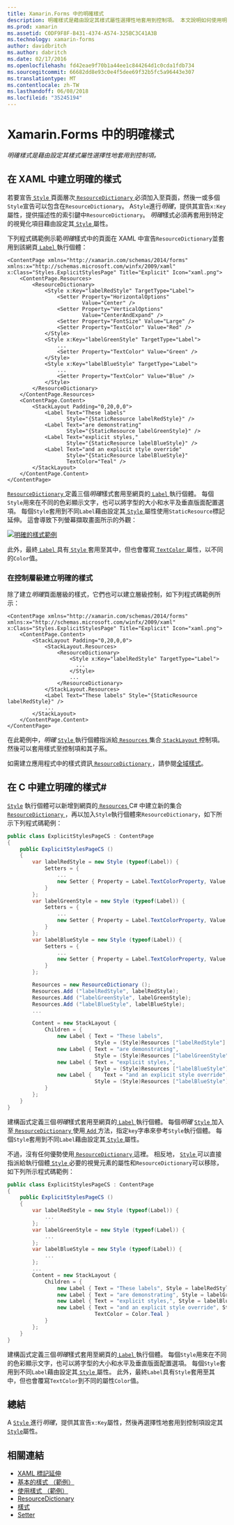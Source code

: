 ```yaml
---
title: Xamarin.Forms 中的明確樣式
description: 明確樣式是藉由設定其樣式屬性選擇性地套用到控制項。 本文說明如何使用明確樣式 Xamarin.Forms 應用程式中。
ms.prod: xamarin
ms.assetid: C0DF9F8F-B431-4374-A574-325BC3C41A3B
ms.technology: xamarin-forms
author: davidbritch
ms.author: dabritch
ms.date: 02/17/2016
ms.openlocfilehash: fd42eae9f70b1a44ee1c844264d1c0cda1fdb734
ms.sourcegitcommit: 66682dd8e93c0e4f5dee69f32b5fc5a96443e307
ms.translationtype: MT
ms.contentlocale: zh-TW
ms.lasthandoff: 06/08/2018
ms.locfileid: "35245194"
---
```

# <a name="explicit-styles-in-xamarinforms"></a>Xamarin.Forms 中的明確樣式

_明確樣式是藉由設定其樣式屬性選擇性地套用到控制項。_

## <a name="creating-an-explicit-style-in-xaml"></a>在 XAML 中建立明確的樣式

若要宣告[ `Style` ](https://developer.xamarin.com/api/type/Xamarin.Forms.Style/)頁面層次[ `ResourceDictionary` ](https://developer.xamarin.com/api/type/Xamarin.Forms.ResourceDictionary/)必須加入至頁面，然後一或多個`Style`宣告可以包含在`ResourceDictionary`。 A`Style`進行*明確*，提供其宣告`x:Key`屬性，提供描述性的索引鍵中`ResourceDictionary`。 *明確*樣式必須再套用到特定的視覺化項目藉由設定其[ `Style` ](https://developer.xamarin.com/api/property/Xamarin.Forms.VisualElement.Style/)屬性。

下列程式碼範例示範*明確*樣式中的頁面在 XAML 中宣告`ResourceDictionary`並套用到該網頁[ `Label` ](https://developer.xamarin.com/api/type/Xamarin.Forms.Label/)執行個體：

```xaml
<ContentPage xmlns="http://xamarin.com/schemas/2014/forms" xmlns:x="http://schemas.microsoft.com/winfx/2009/xaml" x:Class="Styles.ExplicitStylesPage" Title="Explicit" Icon="xaml.png">
    <ContentPage.Resources>
        <ResourceDictionary>
            <Style x:Key="labelRedStyle" TargetType="Label">
                <Setter Property="HorizontalOptions"
                        Value="Center" />
                <Setter Property="VerticalOptions"
                        Value="CenterAndExpand" />
                <Setter Property="FontSize" Value="Large" />
                <Setter Property="TextColor" Value="Red" />
            </Style>
            <Style x:Key="labelGreenStyle" TargetType="Label">
                ...
                <Setter Property="TextColor" Value="Green" />
            </Style>
            <Style x:Key="labelBlueStyle" TargetType="Label">
                ...
                <Setter Property="TextColor" Value="Blue" />
            </Style>
        </ResourceDictionary>
    </ContentPage.Resources>
    <ContentPage.Content>
        <StackLayout Padding="0,20,0,0">
            <Label Text="These labels"
                   Style="{StaticResource labelRedStyle}" />
            <Label Text="are demonstrating"
                   Style="{StaticResource labelGreenStyle}" />
            <Label Text="explicit styles,"
                   Style="{StaticResource labelBlueStyle}" />
            <Label Text="and an explicit style override"
                   Style="{StaticResource labelBlueStyle}"
                   TextColor="Teal" />
        </StackLayout>
    </ContentPage.Content>
</ContentPage>
```

[ `ResourceDictionary` ](https://developer.xamarin.com/api/type/Xamarin.Forms.ResourceDictionary/)定義三個*明確*樣式套用至網頁的[ `Label` ](https://developer.xamarin.com/api/type/Xamarin.Forms.Label/)執行個體。 每個`Style`用來在不同的色彩顯示文字，也可以將字型的大小和水平及垂直版面配置選項。 每個`Style`套用到不同`Label`藉由設定其[ `Style` ](https://developer.xamarin.com/api/property/Xamarin.Forms.VisualElement.Style/)屬性使用`StaticResource`標記延伸。 這會導致下列螢幕擷取畫面所示的外觀：

[![](explicit-images/explicit-styles.png "明確的樣式範例")](explicit-images/explicit-styles-large.png#lightbox "明確樣式範例")

此外，最終[ `Label` ](https://developer.xamarin.com/api/type/Xamarin.Forms.Label/)具有[ `Style` ](https://developer.xamarin.com/api/type/Xamarin.Forms.Style/)套用至其中，但也會覆寫[ `TextColor` ](https://developer.xamarin.com/api/property/Xamarin.Forms.Label.TextColor/)屬性，以不同的`Color`值。

### <a name="creating-an-explicit-style-at-the-control-level"></a>在控制層級建立明確的樣式

除了建立*明確*頁面層級的樣式，它們也可以建立層級控制，如下列程式碼範例所示：

```xaml
<ContentPage xmlns="http://xamarin.com/schemas/2014/forms" xmlns:x="http://schemas.microsoft.com/winfx/2009/xaml" x:Class="Styles.ExplicitStylesPage" Title="Explicit" Icon="xaml.png">
    <ContentPage.Content>
        <StackLayout Padding="0,20,0,0">
            <StackLayout.Resources>
                <ResourceDictionary>
                    <Style x:Key="labelRedStyle" TargetType="Label">
                      ...
                    </Style>
                    ...
                </ResourceDictionary>
            </StackLayout.Resources>
            <Label Text="These labels" Style="{StaticResource labelRedStyle}" />
            ...
        </StackLayout>
    </ContentPage.Content>
</ContentPage>
```

在此範例中，*明確* [ `Style` ](https://developer.xamarin.com/api/type/Xamarin.Forms.Style/)執行個體指派給[ `Resources` ](https://developer.xamarin.com/api/property/Xamarin.Forms.VisualElement.Resources/)集合[ `StackLayout` ](https://developer.xamarin.com/api/type/Xamarin.Forms.StackLayout/)控制項。 然後可以套用樣式至控制項和其子系。

如需建立應用程式中的樣式資訊[ `ResourceDictionary` ](https://developer.xamarin.com/api/type/Xamarin.Forms.ResourceDictionary/)，請參閱[全域樣式](~/xamarin-forms/user-interface/styles/application.md)。

## <a name="creating-an-explicit-style-in-c35"></a>在 C 中建立明確的樣式&#35;

[`Style`](https://developer.xamarin.com/api/type/Xamarin.Forms.Style/) 執行個體可以新增到網頁的[ `Resources` ](https://developer.xamarin.com/api/property/Xamarin.Forms.VisualElement.Resources/) C# 中建立新的集合[ `ResourceDictionary` ](https://developer.xamarin.com/api/type/Xamarin.Forms.ResourceDictionary/)，再以加入`Style`執行個體來`ResourceDictionary`，如下所示下列程式碼範例：

```csharp
public class ExplicitStylesPageCS : ContentPage
{
    public ExplicitStylesPageCS ()
    {
        var labelRedStyle = new Style (typeof(Label)) {
            Setters = {
                ...
                new Setter { Property = Label.TextColorProperty, Value = Color.Red    }
            }
        };
        var labelGreenStyle = new Style (typeof(Label)) {
            Setters = {
                ...
                new Setter { Property = Label.TextColorProperty, Value = Color.Green }
            }
        };
        var labelBlueStyle = new Style (typeof(Label)) {
            Setters = {
                ...
                new Setter { Property = Label.TextColorProperty, Value = Color.Blue }
            }
        };

        Resources = new ResourceDictionary ();
        Resources.Add ("labelRedStyle", labelRedStyle);
        Resources.Add ("labelGreenStyle", labelGreenStyle);
        Resources.Add ("labelBlueStyle", labelBlueStyle);
        ...

        Content = new StackLayout {
            Children = {
                new Label { Text = "These labels",
                            Style = (Style)Resources ["labelRedStyle"] },
                new Label { Text = "are demonstrating",
                            Style = (Style)Resources ["labelGreenStyle"] },
                new Label { Text = "explicit styles,",
                            Style = (Style)Resources ["labelBlueStyle"] },
                new Label {    Text = "and an explicit style override",
                            Style = (Style)Resources ["labelBlueStyle"], TextColor = Color.Teal }
            }
        };
    }
}
```

建構函式定義三個*明確*樣式套用至網頁的[ `Label` ](https://developer.xamarin.com/api/type/Xamarin.Forms.Label/)執行個體。 每個*明確* [ `Style` ](https://developer.xamarin.com/api/type/Xamarin.Forms.Style/)加入至[ `ResourceDictionary` ](https://developer.xamarin.com/api/type/Xamarin.Forms.ResourceDictionary/)使用[ `Add` ](https://developer.xamarin.com/api/member/Xamarin.Forms.ResourceDictionary.Add/p/System.String/System.Object/)方法，指定`key`字串來參考`Style`執行個體。 每個`Style`套用到不同`Label`藉由設定其[ `Style` ](https://developer.xamarin.com/api/property/Xamarin.Forms.VisualElement.Style/)屬性。

不過，沒有任何優勢使用[ `ResourceDictionary` ](https://developer.xamarin.com/api/type/Xamarin.Forms.ResourceDictionary/)這裡。 相反地， [ `Style` ](https://developer.xamarin.com/api/type/Xamarin.Forms.Style/)可以直接指派給執行個體[ `Style` ](https://developer.xamarin.com/api/property/Xamarin.Forms.VisualElement.Style/)必要的視覺元素的屬性和`ResourceDictionary`可以移除，如下列所示程式碼範例：

```csharp
public class ExplicitStylesPageCS : ContentPage
{
    public ExplicitStylesPageCS ()
    {
        var labelRedStyle = new Style (typeof(Label)) {
            ...
        };
        var labelGreenStyle = new Style (typeof(Label)) {
            ...
        };
        var labelBlueStyle = new Style (typeof(Label)) {
            ...
        };
        ...
        Content = new StackLayout {
            Children = {
                new Label { Text = "These labels", Style = labelRedStyle },
                new Label { Text = "are demonstrating", Style = labelGreenStyle },
                new Label { Text = "explicit styles,", Style = labelBlueStyle },
                new Label { Text = "and an explicit style override", Style = labelBlueStyle,
                            TextColor = Color.Teal }
            }
        };
    }
}
```

建構函式定義三個*明確*樣式套用至網頁的[ `Label` ](https://developer.xamarin.com/api/type/Xamarin.Forms.Label/)執行個體。 每個`Style`用來在不同的色彩顯示文字，也可以將字型的大小和水平及垂直版面配置選項。 每個`Style`套用到不同`Label`藉由設定其[ `Style` ](https://developer.xamarin.com/api/property/Xamarin.Forms.VisualElement.Style/)屬性。 此外，最終`Label`具有`Style`套用至其中，但也會覆寫`TextColor`到不同的屬性`Color`值。

## <a name="summary"></a>總結

A [ `Style` ](https://developer.xamarin.com/api/type/Xamarin.Forms.Style/)進行*明確*，提供其宣告`x:Key`屬性，然後再選擇性地套用到控制項設定其[ `Style`](https://developer.xamarin.com/api/property/Xamarin.Forms.VisualElement.Style/)屬性。



## <a name="related-links"></a>相關連結

- [XAML 標記延伸](~/xamarin-forms/xaml/xaml-basics/xaml-markup-extensions.md)
- [基本的樣式 （範例）](https://developer.xamarin.com/samples/xamarin-forms/UserInterface/Styles/BasicStyles/)
- [使用樣式 （範例）](https://developer.xamarin.com/samples/xamarin-forms/WorkingWithStyles/)
- [ResourceDictionary](https://developer.xamarin.com/api/type/Xamarin.Forms.ResourceDictionary/)
- [樣式](https://developer.xamarin.com/api/type/Xamarin.Forms.Style/)
- [Setter](https://developer.xamarin.com/api/type/Xamarin.Forms.Setter/)
